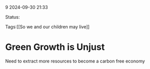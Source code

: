 9
2024-09-30 21:33

Status:

Tags:[[So we and our children may live]]

# Green Growth is Unjust

Need to extract more resources to become a carbon free economy
